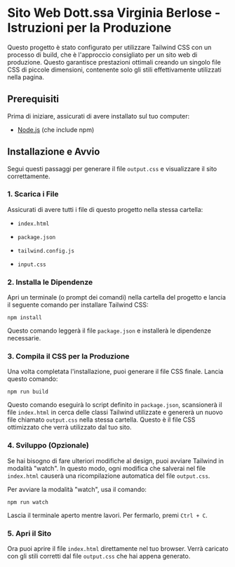 # Sito Web Dott.ssa Virginia Berlose - Istruzioni per la Produzione

Questo progetto è stato configurato per utilizzare Tailwind CSS con un processo di build, che è l'approccio consigliato per un sito web di produzione. Questo garantisce prestazioni ottimali creando un singolo file CSS di piccole dimensioni, contenente solo gli stili effettivamente utilizzati nella pagina.

## Prerequisiti

Prima di iniziare, assicurati di avere installato sul tuo computer:

* [Node.js](https://nodejs.org/) (che include npm)

## Installazione e Avvio

Segui questi passaggi per generare il file `output.css` e visualizzare il sito correttamente.

### 1. Scarica i File

Assicurati di avere tutti i file di questo progetto nella stessa cartella:

* `index.html`

* `package.json`

* `tailwind.config.js`

* `input.css`

### 2. Installa le Dipendenze

Apri un terminale (o prompt dei comandi) nella cartella del progetto e lancia il seguente comando per installare Tailwind CSS:

```
npm install

```

Questo comando leggerà il file `package.json` e installerà le dipendenze necessarie.

### 3. Compila il CSS per la Produzione

Una volta completata l'installazione, puoi generare il file CSS finale. Lancia questo comando:

```
npm run build

```

Questo comando eseguirà lo script definito in `package.json`, scansionerà il file `index.html` in cerca delle classi Tailwind utilizzate e genererà un nuovo file chiamato `output.css` nella stessa cartella. Questo è il file CSS ottimizzato che verrà utilizzato dal tuo sito.

### 4. Sviluppo (Opzionale)

Se hai bisogno di fare ulteriori modifiche al design, puoi avviare Tailwind in modalità "watch". In questo modo, ogni modifica che salverai nel file `index.html` causerà una ricompilazione automatica del file `output.css`.

Per avviare la modalità "watch", usa il comando:

```
npm run watch

```

Lascia il terminale aperto mentre lavori. Per fermarlo, premi `Ctrl + C`.

### 5. Apri il Sito

Ora puoi aprire il file `index.html` direttamente nel tuo browser. Verrà caricato con gli stili corretti dal file `output.css` che hai appena generato.
